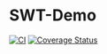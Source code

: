 SWT-Demo
=======
[![CI](https://github.com/hpi-swa-teaching/GitHub-API/actions/workflows/ci.yml/badge.svg)](https://github.com/hpi-swa-teaching/GitHub-API/actions/workflows/ci.yml)
[![Coverage Status](https://coveralls.io/repos/github/hpi-swa-teaching/GitHub-API/badge.svg?branch=master)](https://coveralls.io/github/hpi-swa-teaching/GitHub-API?branch=master)
